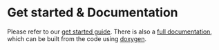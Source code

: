 # Get started & Documentation

Please refer to our [get started guide](). There is also a [full documentation](), which can be built from the code using [doxygen]().
